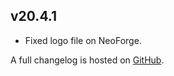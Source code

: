 ## v20.4.1
- Fixed logo file on NeoForge.

A full changelog is hosted on [GitHub](https://github.com/Trikzon/sneak-through-berries/blob/1.20.4/CHANGELOG.md).
